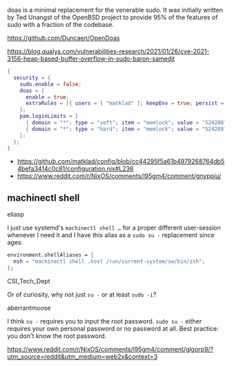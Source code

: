 doas is a minimal replacement for the venerable sudo. It was initially written by Ted Unangst of the OpenBSD project to provide 95% of the features of sudo with a fraction of the codebase.

https://github.com/Duncaen/OpenDoas

https://blog.qualys.com/vulnerabilities-research/2021/01/26/cve-2021-3156-heap-based-buffer-overflow-in-sudo-baron-samedit

```nix
{
  security = {
    sudo.enable = false;
    doas = {
      enable = true;
      extraRules = [{ users = [ "matklad" ]; keepEnv = true; persist = true; }];
    };
    pam.loginLimits = [
      { domain = "*"; type = "soft"; item = "memlock"; value = "524288"; }
      { domain = "*"; type = "hard"; item = "memlock"; value = "524288"; }
    ];
  };
}
```

- https://github.com/matklad/config/blob/cc44295f5a61b4979268764db54befa3414c0c81/configuration.nix#L236
- https://www.reddit.com/r/NixOS/comments/l95gm4/comment/gnvppiu/

## machinectl shell

eliasp

I just use systemd's `machinectl shell …` for a proper different user-session whenever I need it and I have this alias as a `sudo su -` replacement since ages:

```nix
environment.shellAliases = {
  msh = "machinectl shell .host /run/current-system/sw/bin/zsh";
};
```

CSI_Tech_Dept

Or of curiosity, why not just `su -` or at least `sudo -i`?

aberrantmoose

I think `su -` requires you to input the root password. `sudo su -` either requires your own personal password or no password at all. Best practice: you don't know the root password.

https://www.reddit.com/r/NixOS/comments/l95gm4/comment/glgorp9/?utm_source=reddit&utm_medium=web2x&context=3
